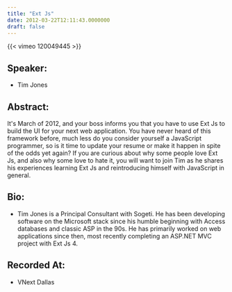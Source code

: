 ```yaml
---
title: "Ext Js"
date: 2012-03-22T12:11:43.0000000
draft: false
---
```


{{< vimeo 120049445 >}}

## Speaker:

 - Tim Jones

## Abstract:

<p>It's March of 2012, and your boss informs you that you have to use Ext Js to build the UI for your next web application. You have never heard of this framework before, much less do you consider yourself a JavaScript programmer, so is it time to update your resume or make it happen in spite of the odds yet again? If you are curious about why some people love Ext Js, and also why some love to hate it, you will want to join Tim as he shares his experiences learning Ext Js and reintroducing himself with JavaScript in general.</p>

## Bio:

 - <p>Tim Jones is a Principal Consultant with Sogeti. He has been developing software on the Microsoft stack since his humble beginning with Access databases and classic ASP in the 90s. He has primarily worked on web applications since then, most recently completing an ASP.NET MVC project with Ext Js 4.</p>

## Recorded At:

 - VNext Dallas

